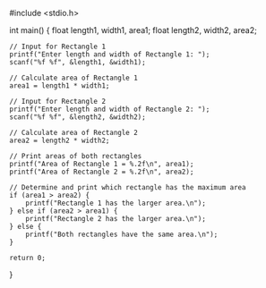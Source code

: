 #include <stdio.h>

int main() {
    float length1, width1, area1;
    float length2, width2, area2;

    // Input for Rectangle 1
    printf("Enter length and width of Rectangle 1: ");
    scanf("%f %f", &length1, &width1);

    // Calculate area of Rectangle 1
    area1 = length1 * width1;

    // Input for Rectangle 2
    printf("Enter length and width of Rectangle 2: ");
    scanf("%f %f", &length2, &width2);

    // Calculate area of Rectangle 2
    area2 = length2 * width2;

    // Print areas of both rectangles
    printf("Area of Rectangle 1 = %.2f\n", area1);
    printf("Area of Rectangle 2 = %.2f\n", area2);

    // Determine and print which rectangle has the maximum area
    if (area1 > area2) {
        printf("Rectangle 1 has the larger area.\n");
    } else if (area2 > area1) {
        printf("Rectangle 2 has the larger area.\n");
    } else {
        printf("Both rectangles have the same area.\n");
    }

    return 0;
}

